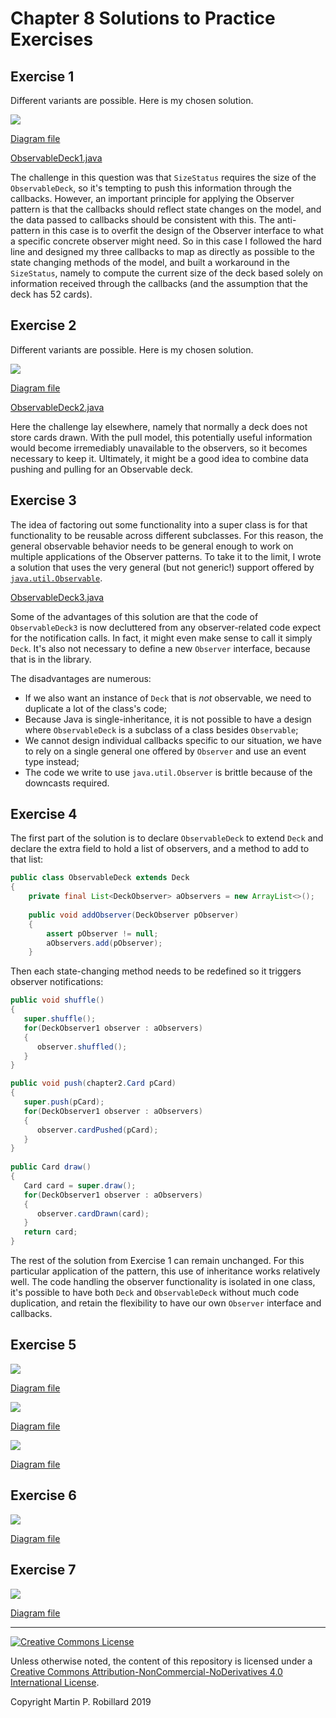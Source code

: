 # Chapter 8 Solutions to Practice Exercises

## Exercise 1

Different variants are possible. Here is my chosen solution.

![](c8-exercise1.png)

[Diagram file](c8-exercise1.class.jet)

[ObservableDeck1.java](../solutions-code/chapter8/ObservableDeck1.java)

The challenge in this question was that `SizeStatus` requires the size of the `ObservableDeck`, so it's tempting to push this information through the callbacks. However, an important principle for applying the Observer pattern is that the callbacks should reflect state changes on the model, and the data passed to callbacks should be consistent with this. The anti-pattern in this case is to overfit the design of the Observer interface to what a specific concrete observer might need. So in this case I followed the hard line and designed my three callbacks to map as directly as possible to the state changing methods of the model, and built a workaround in the `SizeStatus`, namely to compute the current size of the deck based solely on information received through the callbacks (and the assumption that the deck has 52 cards).

## Exercise 2

Different variants are possible. Here is my chosen solution.

![](c8-exercise2.png)

[Diagram file](c8-exercise2.class.jet)

[ObservableDeck2.java](../solutions-code/chapter8/ObservableDeck2.java)

Here the challenge lay elsewhere, namely that normally a deck does not store cards drawn. With the pull model, this potentially useful information would become irremediably unavailable to the observers, so it becomes necessary to keep it. Ultimately, it might be a good idea to combine data pushing and pulling for an Observable deck.

## Exercise 3

The idea of factoring out some functionality into a super class is for that functionality to be reusable across different subclasses. For this reason, the general observable behavior needs to be general enough to work on multiple applications of the Observer patterns. To take it to the limit, I wrote a solution that uses the very general (but not generic!) support offered by [`java.util.Observable`](https://docs.oracle.com/javase/8/docs/api/java/util/Observable.html).

[ObservableDeck3.java](../solutions-code/chapter8/ObservableDeck3.java)

Some of the advantages of this solution are that the code of `ObservableDeck3` is now decluttered from any observer-related code expect for the notification calls. In fact, it might even make sense to call it simply `Deck`. It's also not necessary to define a new `Observer` interface, because that is in the library. 

The disadvantages are numerous:

* If we also want an instance of `Deck` that is *not* observable, we need to duplicate a lot of the class's code;
* Because Java is single-inheritance, it is not possible to have a design where `ObservableDeck` is a subclass of a class besides `Observable`; 
* We cannot design individual callbacks specific to our situation, we have to rely on a single general one offered by `Observer` and use an event type instead;
* The code we write to use `java.util.Observer` is brittle because of the downcasts required.

## Exercise 4

The first part of the solution is to declare `ObservableDeck` to extend `Deck` and declare the extra field to hold a list of observers, and a method to add to that list:

```java
public class ObservableDeck extends Deck
{
	private final List<DeckObserver> aObservers = new ArrayList<>();
	
	public void addObserver(DeckObserver pObserver)
	{
		assert pObserver != null;
		aObservers.add(pObserver);
	}
```

Then each state-changing method needs to be redefined so it triggers observer notifications:


```java
public void shuffle()
{
   super.shuffle();
   for(DeckObserver1 observer : aObservers)
   {
      observer.shuffled();
   }
}

public void push(chapter2.Card pCard)
{
   super.push(pCard);
   for(DeckObserver1 observer : aObservers)
   {
      observer.cardPushed(pCard);
   }
}
	
public Card draw()
{
   Card card = super.draw();
   for(DeckObserver1 observer : aObservers)
   {
      observer.cardDrawn(card);
   }
   return card;
}

```

The rest of the solution from Exercise 1 can remain unchanged. For this particular application of the pattern, this use of inheritance works relatively well. The code handling the observer functionality is isolated in one class, it's possible to have both `Deck` and `ObservableDeck` without much code duplication, and retain the flexibility to have our own `Observer` interface and callbacks.

## Exercise 5

![](c8-exercise5.class.png)

[Diagram file](c8-exercise5.class.jet)

![](c8-exercise5.object.png)

[Diagram file](c8-exercise5.object.jet)

![](c8-exercise5.sequence.png)

[Diagram file](c8-exercise5.sequence.jet)

## Exercise 6

![](c8-exercise6.class.png)

[Diagram file](c8-exercise6.class.jet)

## Exercise 7

![](c8-exercise7.class.png)

[Diagram file](c8-exercise7.class.jet)


---
<a rel="license" href="http://creativecommons.org/licenses/by-nc-nd/4.0/"><img alt="Creative Commons License" style="border-width:0" src="https://i.creativecommons.org/l/by-nc-nd/4.0/88x31.png" /></a>

Unless otherwise noted, the content of this repository is licensed under a <a rel="license" href="http://creativecommons.org/licenses/by-nc-nd/4.0/">Creative Commons Attribution-NonCommercial-NoDerivatives 4.0 International License</a>. 

Copyright Martin P. Robillard 2019